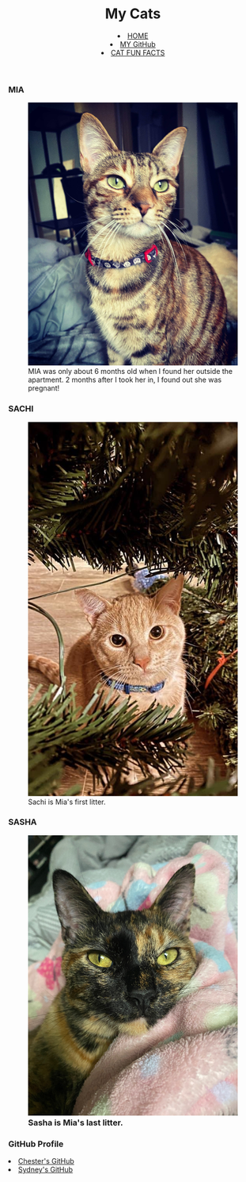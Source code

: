 
<!DOCTYPE html>
<html>

<head>
  <meta charset="utf-8">
  <meta name="viewport" content="width=device-width">
  <title>My Cats</title>
</head>

<body>

<header>
    <h1>My Cats</h1>
        <nav>
            <li>
                <a href="https://sfpagalan.github.io/reading-notes/">HOME</a>
            </li>
            <li>
                <a href="https://github.com/sfpagalan">MY GitHub</a>
            </li>
            <li>
                <a href="https://www.purina.co.uk/articles/cats/behaviour/common-questions/fun-facts-about-cats">CAT FUN FACTS</a>
            </li>
        </nav>
</header>

 <main>
    <h3>MIA</h3>
    <figure>
        <img src="mia.jpg">
        <figcaption>MIA was only about 6 months old when I found her outside the apartment. 2 months after I took her in, I found out she was pregnant!</figcaption>
    </figure>
    <h3>SACHI</h3>
    <figure>
        <img src="sachi.jpg">
        <figcaption>Sachi is Mia's first litter.</figcaption>
    </figure>
    <h3>SASHA</a>
    <figure>
        <img src="sasha.jpeg">
        <figcaption>Sasha is Mia's last litter.</figcaption>
    </figure>
</main>
</body>

<footer>
<h3>GitHub Profile</h3>
    <li>
        <a href="https://cleecoloma.github.io/Lab-Work/">Chester's GitHub</a>
    </li>
    <li>
        <a href="https://sfpagalan.github.io/lab-04-mockup/">Sydney's GitHub</a>
    </li>
</footer>

</html>
